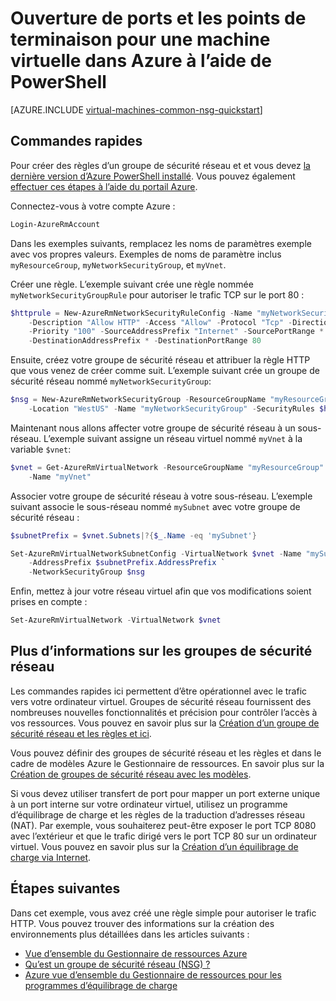 <properties
   pageTitle="Ouvrez les ports pour une machine virtuelle à l’aide de PowerShell | Microsoft Azure"
   description="Découvrez comment ouvrir un port / créer un point de terminaison de votre machine virtuelle Windows à l’aide du mode de déploiement de gestionnaire de ressources Azure et Azure PowerShell"
   services="virtual-machines-windows"
   documentationCenter=""
   authors="iainfoulds"
   manager="timlt"
   editor=""/>

<tags
   ms.service="virtual-machines-windows"
   ms.devlang="na"
   ms.topic="article"
   ms.tgt_pltfrm="vm-windows"
   ms.workload="infrastructure-services"
   ms.date="10/27/2016"
   ms.author="iainfou"/>

# <a name="opening-ports-and-endpoints-to-a-vm-in-azure-using-powershell"></a>Ouverture de ports et les points de terminaison pour une machine virtuelle dans Azure à l’aide de PowerShell
[AZURE.INCLUDE [virtual-machines-common-nsg-quickstart](../../includes/virtual-machines-common-nsg-quickstart.md)]

## <a name="quick-commands"></a>Commandes rapides
Pour créer des règles d’un groupe de sécurité réseau et et vous devez [la dernière version d’Azure PowerShell installé](../powershell-install-configure.md). Vous pouvez également [effectuer ces étapes à l’aide du portail Azure](virtual-machines-windows-nsg-quickstart-portal.md).

Connectez-vous à votre compte Azure :

```powershell
Login-AzureRmAccount
```

Dans les exemples suivants, remplacez les noms de paramètres exemple avec vos propres valeurs. Exemples de noms de paramètre inclus `myResourceGroup`, `myNetworkSecurityGroup`, et `myVnet`.

Créer une règle. L’exemple suivant crée une règle nommée `myNetworkSecurityGroupRule` pour autoriser le trafic TCP sur le port 80 :

```powershell
$httprule = New-AzureRmNetworkSecurityRuleConfig -Name "myNetworkSecurityGroupRule" `
    -Description "Allow HTTP" -Access "Allow" -Protocol "Tcp" -Direction "Inbound" `
    -Priority "100" -SourceAddressPrefix "Internet" -SourcePortRange * `
    -DestinationAddressPrefix * -DestinationPortRange 80
```

Ensuite, créez votre groupe de sécurité réseau et attribuer la règle HTTP que vous venez de créer comme suit. L’exemple suivant crée un groupe de sécurité réseau nommé `myNetworkSecurityGroup`:

```powershell
$nsg = New-AzureRmNetworkSecurityGroup -ResourceGroupName "myResourceGroup" `
    -Location "WestUS" -Name "myNetworkSecurityGroup" -SecurityRules $httprule
```

Maintenant nous allons affecter votre groupe de sécurité réseau à un sous-réseau. L’exemple suivant assigne un réseau virtuel nommé `myVnet` à la variable `$vnet`:

```powershell
$vnet = Get-AzureRmVirtualNetwork -ResourceGroupName "myResourceGroup" `
    -Name "myVnet"
```

Associer votre groupe de sécurité réseau à votre sous-réseau. L’exemple suivant associe le sous-réseau nommé `mySubnet` avec votre groupe de sécurité réseau :

```powershell
$subnetPrefix = $vnet.Subnets|?{$_.Name -eq 'mySubnet'}

Set-AzureRmVirtualNetworkSubnetConfig -VirtualNetwork $vnet -Name "mySubnet" `
    -AddressPrefix $subnetPrefix.AddressPrefix `
    -NetworkSecurityGroup $nsg
```

Enfin, mettez à jour votre réseau virtuel afin que vos modifications soient prises en compte :

```powershell
Set-AzureRmVirtualNetwork -VirtualNetwork $vnet
```


## <a name="more-information-on-network-security-groups"></a>Plus d’informations sur les groupes de sécurité réseau
Les commandes rapides ici permettent d’être opérationnel avec le trafic vers votre ordinateur virtuel. Groupes de sécurité réseau fournissent des nombreuses nouvelles fonctionnalités et précision pour contrôler l’accès à vos ressources. Vous pouvez en savoir plus sur la [Création d’un groupe de sécurité réseau et les règles et ici](../virtual-network/virtual-networks-create-nsg-arm-ps.md).

Vous pouvez définir des groupes de sécurité réseau et les règles et dans le cadre de modèles Azure le Gestionnaire de ressources. En savoir plus sur la [Création de groupes de sécurité réseau avec les modèles](../virtual-network/virtual-networks-create-nsg-arm-template.md).

Si vous devez utiliser transfert de port pour mapper un port externe unique à un port interne sur votre ordinateur virtuel, utilisez un programme d’équilibrage de charge et les règles de la traduction d’adresses réseau (NAT). Par exemple, vous souhaiterez peut-être exposer le port TCP 8080 avec l’extérieur et que le trafic dirigé vers le port TCP 80 sur un ordinateur virtuel. Vous pouvez en savoir plus sur la [Création d’un équilibrage de charge via Internet](../load-balancer/load-balancer-get-started-internet-arm-ps.md).

## <a name="next-steps"></a>Étapes suivantes
Dans cet exemple, vous avez créé une règle simple pour autoriser le trafic HTTP. Vous pouvez trouver des informations sur la création des environnements plus détaillées dans les articles suivants :

- [Vue d’ensemble du Gestionnaire de ressources Azure](../azure-resource-manager/resource-group-overview.md)
- [Qu’est un groupe de sécurité réseau (NSG) ?](../virtual-network/virtual-networks-nsg.md)
- [Azure vue d’ensemble du Gestionnaire de ressources pour les programmes d’équilibrage de charge](../load-balancer/load-balancer-arm.md)